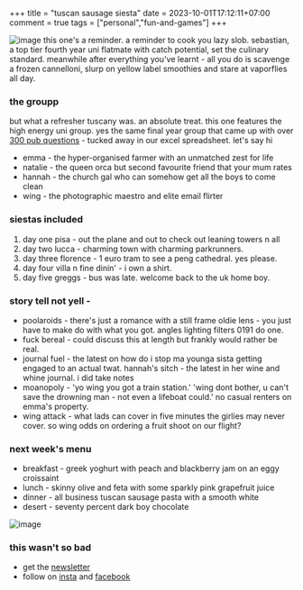 +++
title = "tuscan sausage siesta"
date = 2023-10-01T17:12:11+07:00
comment = true
tags = ["personal","fun-and-games"]
+++

![image](/images/pisa-pool.jpg)
this one's a reminder. a reminder to cook you lazy slob. sebastian, a top tier fourth year uni flatmate with catch potential, set the culinary standard. meanwhile after everything you've learnt - all you do is scavenge a frozen cannelloni, slurp on yellow label smoothies and stare at vaporflies all day.

### the groupp
but what a refresher tuscany was. an absolute treat. this one features the high energy uni group. yes the same final year group that came up with over [300 pub questions](/posts/pub-games) - tucked away in our excel spreadsheet. let's say hi

- emma - the hyper-organised farmer with an unmatched zest for life
- natalie - the queen orca but second favourite friend that your mum rates
- hannah - the church gal who can somehow get all the boys to come clean
- wing - the photographic maestro and elite email flirter

### siestas included
1. day one pisa - out the plane and out to check out leaning towers n all
2. day two lucca - charming town with charming parkrunners.
3. day three florence - 1 euro tram to see a peng cathedral. yes please.
4. day four villa n fine dinin' - i own a shirt.
5. day five greggs - bus was late. welcome back to the uk home boy.

### story tell not yell - 
- poolaroids - there's just a romance with a still frame oldie lens - you just have to make do with what you got. angles lighting filters 0191 do one.
- fuck bereal - could discuss this at length but frankly would rather be real.
- journal fuel - the latest on how do i stop ma younga sista getting engaged to an actual twat. hannah's sitch - the latest in her wine and whine journal. i did take notes
- moanopoly - 'yo wing you got a train station.' 'wing dont bother, u can't save the drowning man - not even a lifeboat could.' no casual renters on emma's property.
- wing attack - what lads can cover in five minutes the girlies may never cover. so wing odds on ordering a fruit shoot on our flight?


### next week's menu
- breakfast - greek yoghurt with peach and blackberry jam on an eggy croissaint
- lunch - skinny olive and feta with some sparkly pink grapefruit juice
- dinner - all business tuscan sausage pasta with a smooth white
- desert - seventy percent dark boy chocolate

![image](/images/pisa-pool3.jpg)


### this wasn't so bad
- get the [newsletter](https://doctorx.substack.com/)
- follow on [insta](https://www.instagram.com/doctorxdiary) and [facebook](https://www.facebook.com/DoctorXdiary/)
